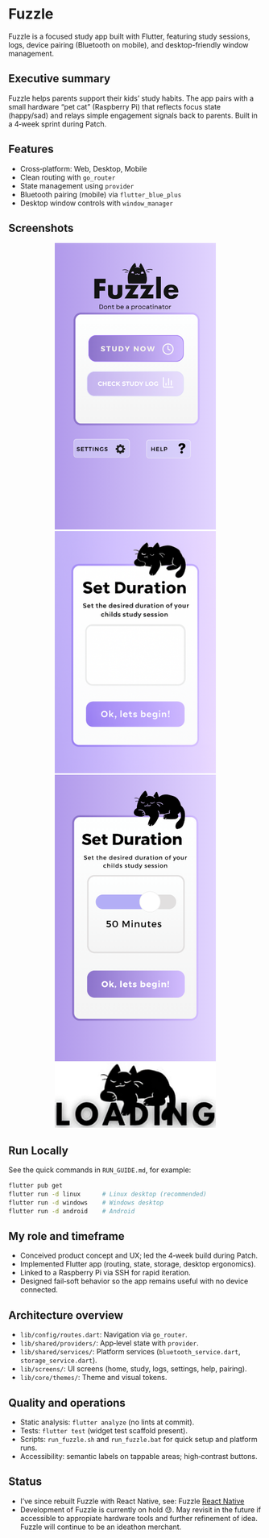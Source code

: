 # Fuzzle

Fuzzle is a focused study app built with Flutter, featuring study sessions, logs, device pairing (Bluetooth on mobile), and desktop-friendly window management.

## Executive summary

Fuzzle helps parents support their kids’ study habits. The app pairs with a small hardware “pet cat” (Raspberry Pi) that reflects focus state (happy/sad) and relays simple engagement signals back to parents. Built in a 4‑week sprint during Patch.

## Features

- Cross‑platform: Web, Desktop, Mobile
- Clean routing with `go_router`
- State management using `provider`
- Bluetooth pairing (mobile) via `flutter_blue_plus`
- Desktop window controls with `window_manager`

## Screenshots

<div align="center">

<img src="lib/static/homePage.png" alt="Home" width="320"/>
<img src="lib/static/StudySessionPage.png" alt="Study Session" width="320"/>
<img src="lib/static/CanvaStudySessionPage.png" alt="Concept" width="320"/>
<img src="lib/static/loadingCat.png" alt="Loading" width="320"/>

</div>

## Run Locally

See the quick commands in `RUN_GUIDE.md`, for example:

```bash
flutter pub get
flutter run -d linux      # Linux desktop (recommended)
flutter run -d windows    # Windows desktop
flutter run -d android    # Android
```

## My role and timeframe

- Conceived product concept and UX; led the 4‑week build during Patch.
- Implemented Flutter app (routing, state, storage, desktop ergonomics).
- Linked to a Raspberry Pi via SSH for rapid iteration.
- Designed fail‑soft behavior so the app remains useful with no device connected.

## Architecture overview

- `lib/config/routes.dart`: Navigation via `go_router`.
- `lib/shared/providers/`: App‑level state with `provider`.
- `lib/shared/services/`: Platform services (`bluetooth_service.dart`, `storage_service.dart`).
- `lib/screens/`: UI screens (home, study, logs, settings, help, pairing).
- `lib/core/themes/`: Theme and visual tokens.

## Quality and operations

- Static analysis: `flutter analyze` (no lints at commit).
- Tests: `flutter test` (widget test scaffold present).
- Scripts: `run_fuzzle.sh` and `run_fuzzle.bat` for quick setup and platform runs.
- Accessibility: semantic labels on tappable areas; high‑contrast buttons.

## Status
- I’ve since rebuilt Fuzzle with React Native, see:
Fuzzle [React Native](https://github.com/jjola00/Fuzzle-React)
- Development of Fuzzle is currently on hold 😓. May revisit in the future if accessible to appropiate hardware tools and further refinement of idea. Fuzzle will continue to be an ideathon merchant.
